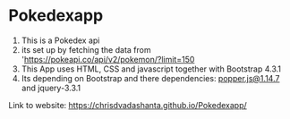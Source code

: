 # Pokedexapp
1. This is a Pokedex api 
2. its set up by fetching the data from 'https://pokeapi.co/api/v2/pokemon/?limit=150
3. This App uses HTML, CSS and javascript together with Bootstrap 4.3.1
4. Its depending on Bootstrap and there dependencies: popper.js@1.14.7 and jquery-3.3.1

Link to website: https://chrisdvadashanta.github.io/Pokedexapp/
